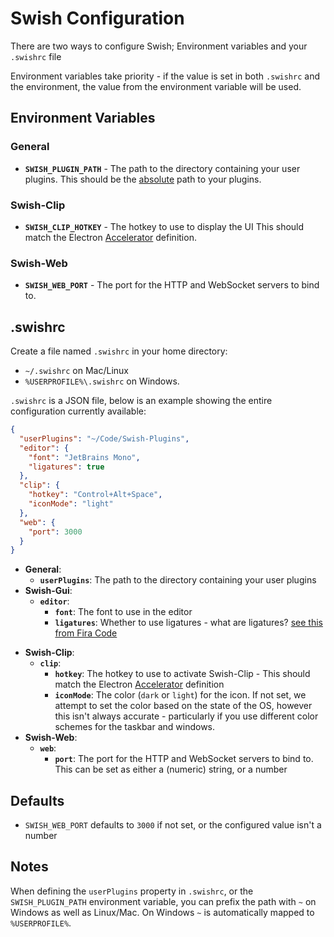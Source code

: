 # Swish Configuration

There are two ways to configure Swish; Environment variables and your `.swishrc` file

Environment variables take priority - if the value is set in both `.swishrc` and the environment, the value from the environment variable will be used.

## Environment Variables

### General
- **`SWISH_PLUGIN_PATH`** - The path to the directory containing your user plugins. This should be the <u>absolute</u> path to your plugins.

### Swish-Clip
* **`SWISH_CLIP_HOTKEY`** - The hotkey to use to display the UI This should match the Electron [Accelerator](https://www.electronjs.org/docs/latest/api/accelerator) definition.

### Swish-Web
* **`SWISH_WEB_PORT`** - The port for the HTTP and WebSocket servers to bind to.

## .swishrc

Create a file named `.swishrc` in your home directory:

- `~/.swishrc` on Mac/Linux
- `%USERPROFILE%\.swishrc` on Windows.

`.swishrc` is a JSON file, below is an example showing the entire configuration currently available:

```json
{
  "userPlugins": "~/Code/Swish-Plugins",
  "editor": {
    "font": "JetBrains Mono",
    "ligatures": true
  },
  "clip": {
    "hotkey": "Control+Alt+Space",
    "iconMode": "light"
  },
  "web": {
    "port": 3000
  }
}
```

* **General**:
  - **`userPlugins`**: The path to the directory containing your user plugins
* **Swish-Gui**:
  - **`editor`**:
    - **`font`**: The font to use in the editor
    - **`ligatures`**: Whether to use ligatures - what are ligatures? [see this from Fira Code](https://github.com/tonsky/FiraCode#whats-in-the-box)
- **Swish-Clip**:
  - **`clip`**:
    - **`hotkey`**: The hotkey to use to activate Swish-Clip - This should match the Electron [Accelerator](https://www.electronjs.org/docs/latest/api/accelerator) definition
    - **`iconMode`**: The color (`dark` or `light`) for the icon. If not set, we attempt to set the color based on the state of the OS, however this isn't always accurate - particularly if you use different color schemes for the taskbar and windows.
- **Swish-Web**:
  - **`web`**:
    - **`port`**: The port for the HTTP and WebSocket servers to bind to. This can be set as either a (numeric) string, or a number

## Defaults

* `SWISH_WEB_PORT` defaults to `3000` if not set, or the configured value isn't a number

## Notes
When defining the `userPlugins` property in `.swishrc`, or the `SWISH_PLUGIN_PATH` environment variable, you can prefix the path with `~` on Windows as well as Linux/Mac. On Windows `~` is automatically mapped to `%USERPROFILE%`.
